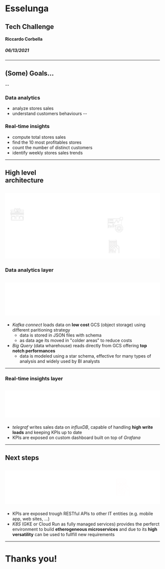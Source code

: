 # Esselunga<br/>
## Tech Challenge
#### Riccardo Corbella
##### 06/13/2021
---
## (Some) Goals...
--
### Data analytics
- analyze stores sales
- understand customers behaviours
--
### Real-time insights
- compute total stores sales
- find the 10 most profitables stores
- count the number of distinct customers
- identify weekly stores sales trends
---
## High level<br/> architecture
![Architecture](images/esselunga_tech_architettura.png)
---
### Data analytics layer
![Analitycs layer](images/architettura_anal.svg)
--
- _Kafka connect_ loads data on __low cost__ GCS (object storage) using different paritioning strategy
  - data is stored in JSON files with schema
  - as data age its moved in "colder areas" to reduce costs
- _Big Query_ (data wharehouse) reads directly from GCS offering __top notch performances__
  - data is modeled using a star schema, effective for many types of analysis and widely used by BI analysts
---
### Real-time insights layer
![Real-time layer](images/architettura_real.svg)
--
- _telegraf_ writes sales data on _influxDB_, capable of handling __high write loads__ and keeping KPIs up to date
- KPIs are exposed on custom dashboard built on top of _Grafana_
---
## Next steps
![Extra layer](images/architettura_extra.svg)
--
- KPIs are exposed trough RESTful APIs to other IT entities (e.g. mobile app, web sites, ...)
- _K8S_ (GKE or Cloud Run as fully managed services) provides the perferct environment to build __etherogeneous microservices__ and due to its __high versatility__ can be used to fullfill new requirements
---
# Thanks you!